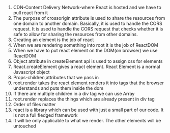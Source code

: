 1. CDN-Content Delivery Network-where React is hosted and we have to pull react from it
2. The purpose of crossorigin attribute is used to share the resources from one domain to another domain. Basically, it is used to handle the CORS request. It is used to handle the CORS request that checks whether it is safe to allow for sharing the resources from other domains.
3. Creating an element is the job of react
4. When we are rendering something into root it is the job of ReactDOM
5. When we have to put react element on the DOM(on browser) we use ReactDOM
6. Object attribute in createElement api is used to assign css for elements
7. React.createElement gives a react element. React Element is a normal Javascript object
8. Props-children,attributes that we pass in
9. root.render takes the react element renders it into tags that the browser understands and puts them inside the dom
10. If there are multiple children in a div tag we can use Array
11. root.render replaces the things which are already present in div tag
12. Order of files matter
13. react is a library which can be used with just a small part of our code. It is not a full fledged framework
14. It will be only applicable to what we render. The other elements will be untouched